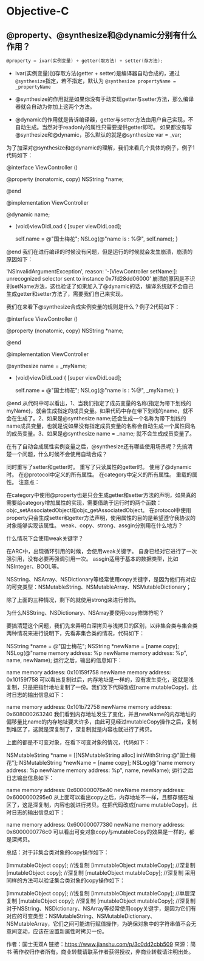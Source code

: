 # Objective-C



## @property、@synthesize和@dynamic分别有什么作用？
```objectivec
@property = ivar(实例变量) + getter(取方法) + setter(存方法);
```
- ivar(实例变量)加存取方法(getter + setter)是编译器自动合成的，通过`@synthesize`指定，若不指定，默认为 `@synthesize propertyName = _propertyName`

- @synthesize的作用就是如果你没有手动实现getter与setter方法，那么编译器就会自动为你加上这两个方法。

- @dynamic的作用就是告诉编译器，getter与setter方法由用户自己实现，不自动生成。当然对于readonly的属性只需要提供getter即可。
如果都没有写@synthesize和@dynamic，那么默认的就是@synthesize var = _var;

为了加深对@synthesize和@dynamic的理解，我们来看几个具体的例子，例子1代码如下：

@interface ViewController ()

@property (nonatomic, copy) NSString *name;

@end

@implementation ViewController

@dynamic name;

- (void)viewDidLoad {
    [super viewDidLoad];

    self.name = @"国士梅花";
    NSLog(@"name is : %@", self.name);
}

@end
我们在进行编译的时候没有问题，但是运行的时候就会发生崩溃，崩溃的原因如下：

'NSInvalidArgumentException', reason: '-[ViewController setName:]: unrecognized selector sent to instance 0x7fd28dd06000'
崩溃的原因是不识别setName方法，这也验证了如果加入了@dynamic的话，编译系统就不会自己生成getter和setter方法了，需要我们自己来实现。

我们在来看下@synthesize合成实例变量的规则是什么？例子2代码如下：

@interface ViewController ()

@property (nonatomic, copy) NSString *name;

@end

@implementation ViewController

@synthesize name = _myName;

- (void)viewDidLoad {
    [super viewDidLoad];

    self.name = @"国士梅花";
    NSLog(@"name is : %@", _myName);
}

@end
从代码中可以看出，1、当我们指定了成员变量的名称(指定为带下划线的myName)，就会生成指定的成员变量。如果代码中存在带下划线的name，就不会在生成了。2、如果是@synthesize name;还会生成一个名称为带下划线的name成员变量，也就是说如果没有指定成员变量的名称会自动生成一个属性同名的成员变量。3、如果是@synthesize name = _name; 就不会生成成员变量了。

在有了自动合成属性实例变量之后，@synthesize还有哪些使用场景呢？先搞清楚一个问题，什么时候不会使用自动合成？

同时重写了setter和getter时。
重写了只读属性的getter时。
使用了@dynamic时。
在@protocol中定义的所有属性。
在category中定义的所有属性。
重载的属性。
注意点：

在category中使用@property也是只会生成getter和setter方法的声明，如果真的需要给category增加属性的实现，需要借助于运行时的两个函数：objc_setAssociatedObject和objc_getAssociatedObject。
在protocol中使用property只会生成setter和getter方法声明，使用属性的目的是希望遵守我协议的对象能够实现该属性。
weak、copy、strong、assgin分别用在什么地方？

什么情况下会使用weak关键字？

在ARC中，出现循环引用的时候，会使用weak关键字。
自身已经对它进行了一次强引用，没有必要再强调引用一次。
assgin适用于基本的数据类型，比如NSInteger、BOOL等。

NSString、NSArray、NSDictionary等经常使用copy关键字，是因为他们有对应的可变类型：NSMutableString、NSMutableArray、NSMutableDictionary；

除了上面的三种情况，剩下的就使用strong来进行修饰。

为什么NSString、NSDictionary、NSArray要使用copy修饰符呢？

要搞清楚这个问题，我们先来弄明白深拷贝与浅拷贝的区别，以非集合类与集合类两种情况来进行说明下，先看非集合类的情况，代码如下：

NSString *name = @"国士梅花";
NSString *newName = [name copy];
NSLog(@"name memory address: %p newName memory address: %p", name, newName);
运行之后，输出的信息如下：

name memory address: 0x10159f758 newName memory address: 0x10159f758
可以看出复制过后，内存地址是一样的，没有发生变化，这就是浅复制，只是把指针地址复制了一份。我们改下代码改成[name mutableCopy]，此时日志的输出信息如下：

name memory address: 0x101b72758 newName memory address: 0x608000263240
我们看到内存地址发生了变化，并且newName的内存地址的偏移量比name的内存地址要大许多，由此可见经过mutableCopy操作之后，复制到堆区了，这就是深复制了，深复制就是内容也就进行了拷贝。

上面的都是不可变对象，在看下可变对象的情况，代码如下：

NSMutableString *name = [[NSMutableString alloc] initWithString:@"国士梅花"];
NSMutableString *newName = [name copy];
NSLog(@"name memory address: %p newName memory address: %p", name, newName);
运行之后日志输出信息如下：

name memory address: 0x600000076e40 newName memory address: 0x6000000295e0
从上面可以看出copy之后，内存地址不一样，且都存储在堆区了，这是深复制，内容也就进行拷贝。在把代码改成[name mutableCopy]，此时日志的输出信息如下：

name memory address: 0x600000077380 newName memory address: 0x6000000776c0
可以看出可变对象copy与mutableCopy的效果是一样的，都是深拷贝。

总结：对于非集合类对象的copy操作如下：

[immutableObject copy]; //浅复制
[immutableObject mutableCopy]; //深复制
[mutableObject copy]; //深复制
[mutableObject mutableCopy]; //深复制
采用同样的方法可以验证集合类对象的copy操作如下：

[immutableObject copy]; //浅复制
[immutableObject mutableCopy]; //单层深复制
[mutableObject copy]; //深复制
[mutableObject mutableCopy]; //深复制
对于NSString、NSDictionary、NSArray等经常使用copy关键字，是因为它们有对应的可变类型：NSMutableString、NSMutableDictionary、NSMutableArray，它们之间可能进行赋值操作，为确保对象中的字符串值不会无意间变动，应该在设置新属性时拷贝一份。

作者：国士无双A
链接：https://www.jianshu.com/p/3c0dd2cbb509
來源：简书
著作权归作者所有。商业转载请联系作者获得授权，非商业转载请注明出处。